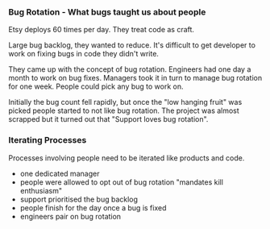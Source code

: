 ### Bug Rotation - What bugs taught us about people

Etsy deploys 60 times per day. They treat code as craft.

Large bug backlog, they wanted to reduce. It's difficult to get developer to work on fixing bugs in code they didn't write.

They came up with the concept of bug rotation. Engineers had one day a month to work on bug fixes. Managers took it in turn to manage bug rotation for one week. People could pick any bug to work on.

Initially the bug count fell rapidly, but once the "low hanging fruit" was picked people started to not like bug rotation. The project was almost scrapped but it turned out that "Support loves bug rotation".

### Iterating Processes

Processes involving people need to be iterated like products and code.

* one dedicated manager
* people were allowed to opt out of bug rotation "mandates kill enthusiasm"
* support prioritised the bug backlog
* people finish for the day once a bug is fixed
* engineers pair on bug rotation

